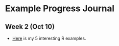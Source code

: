 # Example Progress Journal

## Week 2 (Oct 10)

+ [Here](files/interesting_articles.html) is my 5 interesting R examples. 
